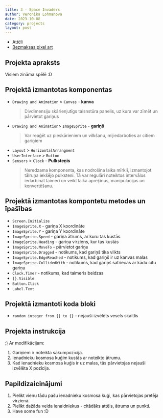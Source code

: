 ```yaml
---
title: 3 - Space Invaders
author: Veronika Lohmanova
date: 2023-10-08
category: projects
layout: post
---
```


- [Attēli](https://drive.google.com/drive/folders/13ve9YIAdTJ9foMBpLh08bOc-ZukYtX_w?usp=sharing)
- [Bezmaksas pixel art](https://craftpix.net/freebies/)

## Projekta apraksts

Visiem zināma spēlē :D

## Projektā izmantotas komponentas

- `Drawing and Animation` > `Canvas` - **kanva**
  > Divdimensiju skārienjutīgs taisnstūra panelis, uz kura var zīmēt un pārvietot gariņus
- `Drawing and Animation`> `ImageSprite` - **gariņš**
  > Var reaģēt uz pieskārieniem un vilkšanu, mijiedarboties ar citiem gariņiem
- `Layout` > `HorizontalArrangment`
- `UserInterface` > `Button`
- `Sensors` > `Clock` - **Pulksteņis**
  > Neredzama komponenta, kas nodrošina laika mīrklī, izmantojot tālruņa iekšējo pulksteni. Tā var regulāri noteiktos intervālos iedarbināt taimeri un veikt laika aprēķinus, manipulācijas un konvertēšanu.

## Projektā izmantotas kompontetu metodes un īpašības

- `Screen.Initialize`
- `ImageSprite.X` - gariņa X koordināte
- `ImageSprite.Y` - gariņa Y koordināte
- `ImageSprite.Speed` - gariņa ātrums, ar kuru tas kustās
- `ImageSprite.Heading` - gariņa virziens, kur tas kustās
- `ImageSprite.MoveTo` - pārvietot gariņu
- `ImageSprite.Dragged` - notikums, kad gariņš tika vilkts
- `ImageSprite.EdgeReached` - notikums, kad gariņš ir uz kanvas malas
- `ImageSprite.CollidedWith` - notikums, kad gariņš satriecas ar kādu citu gariņu
- `Clock.Timer` - notikums, kad taimeris beidzas
- `{}.Visible`
- `Button.Click`
- `Label.Text`

## Projektā izmantoti koda bloki

- `random integer from {} to {}` - nejauši izvēlēts vesels skaitlis

## Projekta instrukcija

[:)](https://appinventor.mit.edu/explore/ai2/space-invaders)
Ar modifikācijam:

1. Gariņiem ir noteikta sākumpozīcija.
2. Ienadnieku kosmosa kuģim kustās ar noteikto ātrumu.
3. Kad ienadnieku kosmosa kuģis ir uz malas, tās pārvietojas nejauši izvēlēta X pozīcija.

## Papildizaicinājumi

1. Pielikt vienu tādu pašu ienadnieku kosmosa kuģi, kas pārvietojas pretēja virzienā.
2. Pielikt dažāda veida ienaidniekus - citādāks attēls, ātrums un punkti.
3. Have some fun :D
